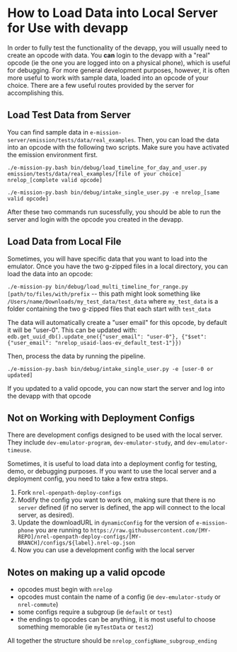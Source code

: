 # How to Load Data into Local Server for Use with devapp

In order to fully test the functionality of the devapp, you will usually need to create an opcode with data. You **can** login to the devapp with a "real" opcode (ie the one you are logged into on a physical phone), which is useful for debugging. For more general development purposes, however, it is often more useful to work with sample data, loaded into an opcode of your choice. There are a few useful routes provided by the server for accomplishing this.

## Load Test Data from Server

You can find sample data in `e-mission-server/emission/tests/data/real_examples`. 
Then, you can load the data into an opcode with the following two scripts. Make sure you have activated the emission environment first.

```./e-mission-py.bash bin/debug/load_timeline_for_day_and_user.py emission/tests/data/real_examples/[file of your choice] nrelop_[complete valid opcode]```

```./e-mission-py.bash bin/debug/intake_single_user.py -e nrelop_[same valid opcode]```

After these two commands run sucessfully, you should be able to run the server and login with the opcode you created in the devapp.

## Load Data from Local File

Sometimes, you will have specific data that you want to load into the emulator. Once you have the two g-zipped files in a local directory, you can load the data into an opcode:

`./e-mission-py bin/debug/load_multi_timeline_for_range.py [path/to/files/with/prefix` -- this path might look something like `/Users/name/Downloads/my_test_data/test_data` where `my_test_data` is a folder containing the two g-zipped files that each start with `test_data`

The data will automatically create a "user email" for this opcode, by default it will be "user-0". This can be updated with: `edb.get_uuid_db().update_one({"user_email": "user-0"}, {"$set": {"user_email": "nrelop_usaid-laos-ev_default_test-1"}})`

Then, process the data by running the pipeline.

`./e-mission-py.bash bin/debug/intake_single_user.py -e [user-0 or updated]`

If you updated to a valid opcode, you can now start the server and log into the devapp with that opcode

## Not on Working with Deployment Configs

There are development configs designed to be used with the local server. They include `dev-emulator-program`, `dev-emulator-study`, and `dev-emulator-timeuse`. 

Sometimes, it is useful to load data into a deployment config for testing, demo, or debugging purposes. If you want to use the local server and a deployment config, you need to take a few extra steps. 
1. Fork `nrel-openpath-deploy-configs`
2. Modify the config you want to work on, making sure that there is no `server` defined (if no server is defined, the app will connect to the local server, as desired).
3. Update the downloadURL in `dynamicConfig` for the version of `e-mission-phone` you are running to `https://raw.githubusercontent.com/[MY-REPO]/nrel-openpath-deploy-configs/[MY-BRANCH]/configs/${label}.nrel-op.json`
4. Now you can use a development config with the local server

## Notes on making up a valid opcode
- opcodes must begin with `nrelop`
- opcodes must contain the name of a config (ie `dev-emulator-study` or `nrel-commute`)
- some configs require a subgroup (ie `default` or `test`)
- the endings to opcodes can be anything, it is most useful to choose something memorable (ie `myTestData` or `test2`)

All together the structure should be `nrelop_configName_subgroup_ending`
